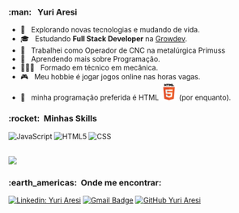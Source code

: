 <h3> :man: &nbsp; Yuri Aresi </h3>

- 🤔 &nbsp; Explorando novas tecnologias e mudando de vida.
- 🎓 &nbsp; Estudando **Full Stack Developer** na <a href="https://www.growdev.com.br/">Growdev</a>.
- 💼 &nbsp; Trabalhei como Operador de CNC na metalúrgica Primuss
- 🌱 &nbsp; Aprendendo mais sobre Programação.
- 👨🏻‍🎓 &nbsp; Formado em técnico em mecânica.
- 🎮 &nbsp; Meu hobbie é jogar jogos online nas horas vagas.
- 🤖 &nbsp; minha programação preferida é HTML <code><img height="32" src="https://raw.githubusercontent.com/github/explore/80688e429a7d4ef2fca1e82350fe8e3517d3494d/topics/html/html.png" alt="HTML5"/></code> (por enquanto).


<h3> :rocket: &nbsp;Minhas Skills </h3>

  ![JavaScript](https://img.shields.io/badge/-JavaScript-333333?style=flat&logo=javascript)
  ![HTML5](https://img.shields.io/badge/-HTML5-333333?style=flat&logo=HTML5)
  ![CSS](https://img.shields.io/badge/-CSS-333333?style=flat&logo=CSS3&logoColor=1572B6)

<br/>

<a href="https://github.com/yuriaresi">
  <img height="180em" src="https://github-readme-stats.vercel.app/api?username=yuriaresi&theme=dracula&show_icons=true" />
</a>

<br/>

<h3> :earth_americas: &nbsp;Onde me encontrar: </h3> 

[![Linkedin: Yuri Aresi](https://img.shields.io/badge/-Yuri=Aresi-blue?style=flat-square&logo=Linkedin&logoColor=white&link=https://www.linkedin.com/in/yuri-aresi-5923ba22a/)](https://www.linkedin.com/in/yuri-aresi-5923ba22a/)
[![Gmail Badge](https://img.shields.io/badge/-yuri.aresi10@email.com-006bed?style=flat-square&logo=Gmail&logoColor=white&link=mailto:yuri.aresi10@gmail.com)](mailto:yuri.aresi10@gmail.com)
[![GitHub Yuri Aresi]( https://img.shields.io/github/followers/yuriaresi?label=follow&style=social)](https://github.com/yuriaresi)
